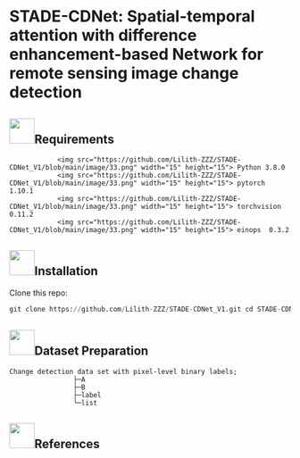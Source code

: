 # STADE-CDNet: Spatial-temporal attention with difference enhancement-based Network for remote sensing image change detection
## <img src="https://github.com/Lilith-ZZZ/STADE-CDNet_V1/blob/main/image/1%20(2).png" width="45" height="45">Requirements


                <img src="https://github.com/Lilith-ZZZ/STADE-CDNet_V1/blob/main/image/33.png" width="15" height="15"> Python 3.8.0
                <img src="https://github.com/Lilith-ZZZ/STADE-CDNet_V1/blob/main/image/33.png" width="15" height="15"> pytorch 1.10.1
                <img src="https://github.com/Lilith-ZZZ/STADE-CDNet_V1/blob/main/image/33.png" width="15" height="15"> torchvision 0.11.2
                <img src="https://github.com/Lilith-ZZZ/STADE-CDNet_V1/blob/main/image/33.png" width="15" height="15"> einops  0.3.2
## <img src="https://github.com/Lilith-ZZZ/STADE-CDNet_V1/blob/main/image/5.png" width="45" height="45">Installation
Clone this repo:
```python
git clone https://github.com/Lilith-ZZZ/STADE-CDNet_V1.git cd STADE-CDNet
 ```
                
## <img src="https://github.com/Lilith-ZZZ/STADE-CDNet_V1/blob/main/image/7.png" width="45" height="45">Dataset Preparation
```
Change detection data set with pixel-level binary labels;
                ├─A
                ├─B
                ├─label
                └─list
```
## <img src="https://github.com/Lilith-ZZZ/STADE-CDNet_V1/blob/main/image/6.png" width="45" height="45">References


